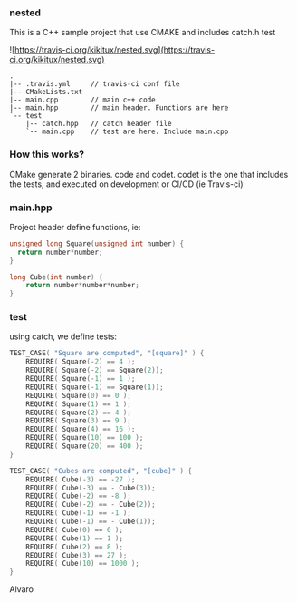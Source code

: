 ### nested

This is a C++ sample project that use CMAKE and includes catch.h test

![https://travis-ci.org/kikitux/nested.svg](https://travis-ci.org/kikitux/nested.svg)

```text
.
|-- .travis.yml		// travis-ci conf file
|-- CMakeLists.txt
|-- main.cpp		// main c++ code
|-- main.hpp		// main header. Functions are here
`-- test
    |-- catch.hpp	// catch header file
    `-- main.cpp	// test are here. Include main.cpp
```

### How this works?

CMake generate 2 binaries. code and codet. codet is the one that includes the tests, and executed on development or CI/CD (ie Travis-ci)

### main.hpp

Project header define functions, ie:

```cpp
unsigned long Square(unsigned int number) {
  return number*number;
}

long Cube(int number) {
    return number*number*number;
}
```

### test

using catch, we define tests:

```cpp
TEST_CASE( "Square are computed", "[square]" ) {
    REQUIRE( Square(-2) == 4 );
    REQUIRE( Square(-2) == Square(2));
    REQUIRE( Square(-1) == 1 );
    REQUIRE( Square(-1) == Square(1));
    REQUIRE( Square(0) == 0 );
    REQUIRE( Square(1) == 1 );
    REQUIRE( Square(2) == 4 );
    REQUIRE( Square(3) == 9 );
    REQUIRE( Square(4) == 16 );
    REQUIRE( Square(10) == 100 );
    REQUIRE( Square(20) == 400 );
}

TEST_CASE( "Cubes are computed", "[cube]" ) {
    REQUIRE( Cube(-3) == -27 );
    REQUIRE( Cube(-3) == - Cube(3));
    REQUIRE( Cube(-2) == -8 );
    REQUIRE( Cube(-2) == - Cube(2));
    REQUIRE( Cube(-1) == -1 );
    REQUIRE( Cube(-1) == - Cube(1));
    REQUIRE( Cube(0) == 0 );
    REQUIRE( Cube(1) == 1 );
    REQUIRE( Cube(2) == 8 );
    REQUIRE( Cube(3) == 27 );
    REQUIRE( Cube(10) == 1000 );
}
```

Alvaro
